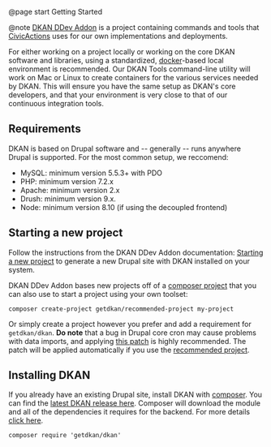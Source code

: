 @page start Getting Started

@note
  <i class="fas fa-toolbox" style="color: #42b983"></i>
  [DKAN DDev Addon](https://getdkan.github.io/dkan-ddev-addon/) is a project
  containing commands and tools that [CivicActions](https://civicactions.com/dkan/)
  uses for our own implementations and deployments.

For either working on a project locally or working on the core DKAN software and libraries, using a standardized, [docker](https://www.docker.com/)-based local environment is recommended. Our DKAN Tools command-line utility will work on Mac or Linux to create containers for the various services needed by DKAN. This will ensure you have the same setup as DKAN's core developers, and that your environment is very close to that of our continuous integration tools.

## Requirements

DKAN is based on Drupal software and -- generally -- runs anywhere Drupal is supported. For the most common setup, we reccomend:

-  MySQL: minimum version 5.5.3+ with PDO
-  PHP: minimum version 7.2.x
-  Apache: minimum version 2.x
-  Drush: minimum version 9.x.
-  Node: minimum version 8.10 (if using the decoupled frontend)

## Starting a new project

Follow the instructions from the DKAN DDev Addon documentation: [Starting a new project](https://getdkan.github.io/dkan-ddev-addon/getting-started.html) to generate a new Drupal site with DKAN installed on your system.

DKAN DDev Addon bases new projects off of a [composer project](https://github.com/GetDKAN/recommended-project) that you can also use to start a project using your own toolset:

    composer create-project getdkan/recommended-project my-project

Or simply create a project however you prefer and add a requirement for `getdkan/dkan`. **Do note** that a bug in Drupal core cron may cause problems with data imports, and applying [this patch](https://www.drupal.org/project/drupal/issues/3274931) is highly recommended. The patch will be applied automatically if you use the [recommended project](https://github.com/GetDKAN/recommended-project).

## Installing DKAN

If you already have an existing Drupal site, install DKAN with [composer](https://www.drupal.org/node/2718229). You can find the [latest DKAN release here](https://github.com/GetDKAN/dkan/releases). Composer will download the module and all of the  dependencies it requires for the backend. For more details [click here](https://github.com/GetDKAN/dkan-tools/tree/master#adding-dkan-to-an-existing-drupal-site).

    composer require 'getdkan/dkan'
